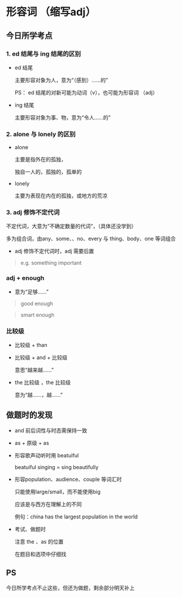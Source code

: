 # 形容词 （缩写adj）

## 今日所学考点

### 1. ed 结尾与 ing 结尾的区别

- ed 结尾

  主要形容对象为人，意为“（感到）……的”
  
  PS： ed 结尾的对新可能为动词（v），也可能为形容词 （adj）

- ing 结尾

  主要形容对象为事、物，意为“令人……的”
  
### 2. alone 与 lonely 的区别
  
- alone

  主要是指外在的孤独，
  
  独自一人的，孤独的，孤单的
  
- lonely

  主要为表现在内在的孤独，或地方的荒凉
  
### 3. adj 修饰不定代词

  不定代词，大意为“不确定数量的代词“，（具体还没学到）

  多为组合词，由any、some、、no、every 与 thing、body、one 等词组合

- adj 修饰不定代词时，adj 需要后置

> e.g. something important

### adj + enough

- 意为“足够……”

> good enough

> smart enough

### 比较级

- 比较级 + than

- 比较级 + and + 比较级

  意思“越来越……”
  
- the 比较级 ，the 比较级

  意为“越……，越……”
  
## 做题时的发现

- and 前后词性与时态需保持一致

- as + 原级 + as

- 形容歌声动听时用 beatuiful

  beatuiful singing = sing beautifully
  
- 形容population、audience、couple 等词汇时

  只能使用large/small，而不能使用big
  
  应该是与西方在理解上的不同
  
  例句：china has the largest population in the world
  
- 考试、做题时

  注意 the 、as 的位置
  
  在题目和选项中仔细找

## PS

今日所学考点不止这些，但还为做题，剩余部分明天补上
